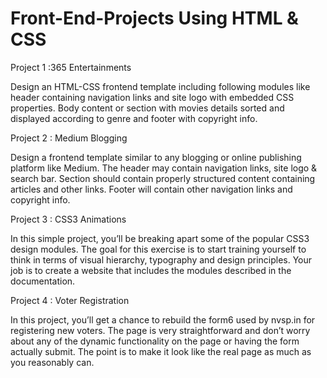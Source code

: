 # Front-End-Projects Using HTML & CSS



Project 1 :365 Entertainments

Design an HTML-CSS frontend template including following modules like header containing navigation links and site logo with embedded CSS properties. Body content or section with movies details sorted and displayed according to genre and footer with copyright info.

Project 2 : Medium Blogging

Design a frontend template similar to any blogging or online publishing platform like Medium. The header may contain navigation links, site logo & search bar. Section should contain properly structured content containing articles and other links. Footer will contain other navigation links and copyright info.

Project 3 : CSS3 Animations

In this simple project, you’ll be breaking apart some of the popular CSS3 design modules. The goal for this exercise is to start training yourself to think in terms of visual hierarchy, typography and design principles. Your job is to create a website that includes the modules described in the documentation.

Project 4 : Voter Registration

In this project, you’ll get a chance to rebuild the form6 used by nvsp.in for registering new voters. The page is very straightforward and don’t worry about any of the dynamic functionality on the page or having the form actually submit. The point is to make it look like the real page as much as you reasonably can.
